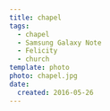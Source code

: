 ```yaml
---
title: chapel
tags:
  - chapel
  - Samsung Galaxy Note
  - Felicity
  - church
template: photo
photo: chapel.jpg
date:
  created: 2016-05-26
---
```

